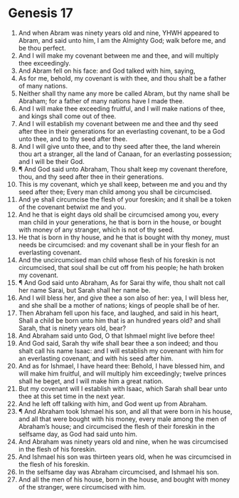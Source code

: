 ﻿# Genesis  17
1. And when Abram was ninety years old and nine, YHWH appeared to Abram, and said unto him, I am the Almighty God; walk before me, and be thou perfect. 
2. And I will make my covenant between me and thee, and will multiply thee exceedingly. 
3. And Abram fell on his face: and God talked with him, saying, 
4. As for me, behold, my covenant is with thee, and thou shalt be a father of many nations. 
5. Neither shall thy name any more be called Abram, but thy name shall be Abraham; for a father of many nations have I made thee. 
6. And I will make thee exceeding fruitful, and I will make nations of thee, and kings shall come out of thee. 
7. And I will establish my covenant between me and thee and thy seed after thee in their generations for an everlasting covenant, to be a God unto thee, and to thy seed after thee. 
8. And I will give unto thee, and to thy seed after thee, the land wherein thou art a stranger, all the land of Canaan, for an everlasting possession; and I will be their God. 
9. ¶ And God said unto Abraham, Thou shalt keep my covenant therefore, thou, and thy seed after thee in their generations. 
10. This is my covenant, which ye shall keep, between me and you and thy seed after thee; Every man child among you shall be circumcised. 
11. And ye shall circumcise the flesh of your foreskin; and it shall be a token of the covenant betwixt me and you. 
12. And he that is eight days old shall be circumcised among you, every man child in your generations, he that is born in the house, or bought with money of any stranger, which is not of thy seed. 
13. He that is born in thy house, and he that is bought with thy money, must needs be circumcised: and my covenant shall be in your flesh for an everlasting covenant. 
14. And the uncircumcised man child whose flesh of his foreskin is not circumcised, that soul shall be cut off from his people; he hath broken my covenant. 
15. ¶ And God said unto Abraham, As for Sarai thy wife, thou shalt not call her name Sarai, but Sarah shall her name be. 
16. And I will bless her, and give thee a son also of her: yea, I will bless her, and she shall be a mother of nations; kings of people shall be of her. 
17. Then Abraham fell upon his face, and laughed, and said in his heart, Shall a child be born unto him that is an hundred years old? and shall Sarah, that is ninety years old, bear? 
18. And Abraham said unto God, O that Ishmael might live before thee! 
19. And God said, Sarah thy wife shall bear thee a son indeed; and thou shalt call his name Isaac: and I will establish my covenant with him for an everlasting covenant, and with his seed after him. 
20. And as for Ishmael, I have heard thee: Behold, I have blessed him, and will make him fruitful, and will multiply him exceedingly; twelve princes shall he beget, and I will make him a great nation. 
21. But my covenant will I establish with Isaac, which Sarah shall bear unto thee at this set time in the next year. 
22. And he left off talking with him, and God went up from Abraham. 
23. ¶ And Abraham took Ishmael his son, and all that were born in his house, and all that were bought with his money, every male among the men of Abraham’s house; and circumcised the flesh of their foreskin in the selfsame day, as God had said unto him. 
24. And Abraham was ninety years old and nine, when he was circumcised in the flesh of his foreskin. 
25. And Ishmael his son was thirteen years old, when he was circumcised in the flesh of his foreskin. 
26. In the selfsame day was Abraham circumcised, and Ishmael his son. 
27. And all the men of his house, born in the house, and bought with money of the stranger, were circumcised with him. 
